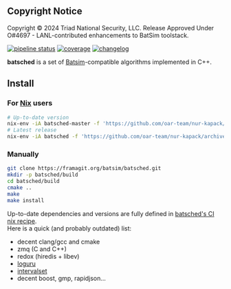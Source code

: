 Copyright Notice
----------------
Copyright © 2024 Triad National Security, LLC.
Release Approved Under O#4697 - LANL-contributed enhancements to BatSim toolstack.

[![pipeline status](https://framagit.org/batsim/batsched/badges/master/pipeline.svg)](https://framagit.org/batsim/batsched/pipelines)
[![coverage](https://img.shields.io/codecov/c/github/oar-team/batsched.svg)](https://codecov.io/gh/oar-team/batsched)
[![changelog](https://img.shields.io/badge/doc-changelog-blue.svg)](./CHANGELOG.md)

**batsched** is a set of [Batsim]-compatible algorithms implemented in C++.

## Install
### For [Nix] users
``` bash
# Up-to-date version
nix-env -iA batsched-master -f 'https://github.com/oar-team/nur-kapack/archive/master.tar.gz'
# Latest release
nix-env -iA batsched -f 'https://github.com/oar-team/nur-kapack/archive/master.tar.gz'
```

### Manually
``` bash
git clone https://framagit.org/batsim/batsched.git
mkdir -p batsched/build
cd batsched/build
cmake ..
make
make install
```

Up-to-date dependencies and versions are fully defined in [batsched's CI nix recipe](./release.nix).  
Here is a quick (and probably outdated) list:
- decent clang/gcc and cmake
- zmq (C and C++)
- redox (hiredis + libev)
- [loguru]
- [intervalset]
- decent boost, gmp, rapidjson...

[Batsim]: https://framagit.org/batsim/batsim/
[intervalset]: https://framagit.org/batsim/intervalset
[loguru]: https://github.com/emilk/loguru
[Nix]: https://nixos.org/nix/
